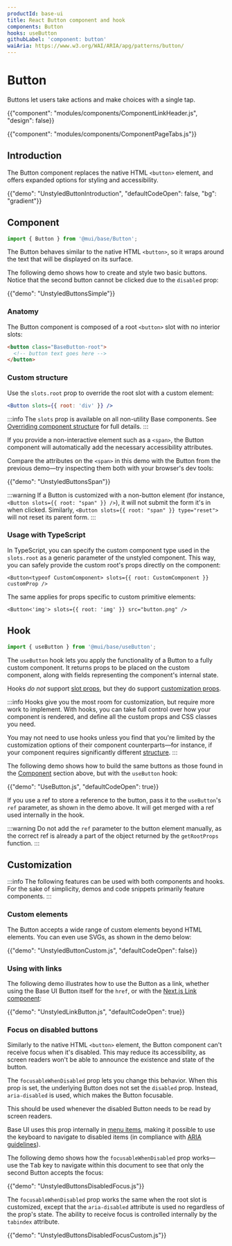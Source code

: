 ```yaml
---
productId: base-ui
title: React Button component and hook
components: Button
hooks: useButton
githubLabel: 'component: button'
waiAria: https://www.w3.org/WAI/ARIA/apg/patterns/button/
---
```


# Button

<p class="description">Buttons let users take actions and make choices with a single tap.</p>

{{"component": "modules/components/ComponentLinkHeader.js", "design": false}}

{{"component": "modules/components/ComponentPageTabs.js"}}

## Introduction

The Button component replaces the native HTML `<button>` element, and offers expanded options for styling and accessibility.

{{"demo": "UnstyledButtonIntroduction", "defaultCodeOpen": false, "bg": "gradient"}}

## Component

```jsx
import { Button } from '@mui/base/Button';
```

The Button behaves similar to the native HTML `<button>`, so it wraps around the text that will be displayed on its surface.

The following demo shows how to create and style two basic buttons.
Notice that the second button cannot be clicked due to the `disabled` prop:

{{"demo": "UnstyledButtonsSimple"}}

### Anatomy

The Button component is composed of a root `<button>` slot with no interior slots:

```html
<button class="BaseButton-root">
  <!-- button text goes here -->
</button>
```

### Custom structure

Use the `slots.root` prop to override the root slot with a custom element:

```jsx
<Button slots={{ root: 'div' }} />
```

:::info
The `slots` prop is available on all non-utility Base components.
See [Overriding component structure](/base-ui/guides/overriding-component-structure/) for full details.
:::

If you provide a non-interactive element such as a `<span>`, the Button component will automatically add the necessary accessibility attributes.

Compare the attributes on the `<span>` in this demo with the Button from the previous demo—try inspecting them both with your browser's dev tools:

{{"demo": "UnstyledButtonsSpan"}}

:::warning
If a Button is customized with a non-button element (for instance, `<Button slots={{ root: "span" }} />`), it will not submit the form it's in when clicked.
Similarly, `<Button slots={{ root: "span" }} type="reset">` will not reset its parent form.
:::

### Usage with TypeScript

In TypeScript, you can specify the custom component type used in the `slots.root` as a generic parameter of the unstyled component. This way, you can safely provide the custom root's props directly on the component:

```tsx
<Button<typeof CustomComponent> slots={{ root: CustomComponent }} customProp />
```

The same applies for props specific to custom primitive elements:

```tsx
<Button<'img'> slots={{ root: 'img' }} src="button.png" />
```

## Hook

```js
import { useButton } from '@mui/base/useButton';
```

The `useButton` hook lets you apply the functionality of a Button to a fully custom component.
It returns props to be placed on the custom component, along with fields representing the component's internal state.

Hooks _do not_ support [slot props](#custom-structure), but they do support [customization props](#customization).

:::info
Hooks give you the most room for customization, but require more work to implement.
With hooks, you can take full control over how your component is rendered, and define all the custom props and CSS classes you need.

You may not need to use hooks unless you find that you're limited by the customization options of their component counterparts—for instance, if your component requires significantly different [structure](#anatomy).
:::

The following demo shows how to build the same buttons as those found in the [Component](#component) section above, but with the `useButton` hook:

{{"demo": "UseButton.js", "defaultCodeOpen": true}}

If you use a ref to store a reference to the button, pass it to the `useButton`'s `ref` parameter, as shown in the demo above.
It will get merged with a ref used internally in the hook.

:::warning
Do not add the `ref` parameter to the button element manually, as the correct ref is already a part of the object returned by the `getRootProps` function.
:::

## Customization

:::info
The following features can be used with both components and hooks.
For the sake of simplicity, demos and code snippets primarily feature components.
:::

### Custom elements

The Button accepts a wide range of custom elements beyond HTML elements.
You can even use SVGs, as shown in the demo below:

{{"demo": "UnstyledButtonCustom.js", "defaultCodeOpen": false}}

### Using with links

The following demo illustrates how to use the Button as a link, whether using the Base UI Button itself for the `href`, or with the [Next.js Link component](https://nextjs.org/learn/basics/navigate-between-pages/link-component):

{{"demo": "UnstyledLinkButton.js", "defaultCodeOpen": true}}

### Focus on disabled buttons

Similarly to the native HTML `<button>` element, the Button component can't receive focus when it's disabled.
This may reduce its accessibility, as screen readers won't be able to announce the existence and state of the button.

The `focusableWhenDisabled` prop lets you change this behavior.
When this prop is set, the underlying Button does not set the `disabled` prop.
Instead, `aria-disabled` is used, which makes the Button focusable.

This should be used whenever the disabled Button needs to be read by screen readers.

Base UI uses this prop internally in [menu items](/base-ui/react-menu/), making it possible to use the keyboard to navigate to disabled items (in compliance with [ARIA guidelines](https://www.w3.org/WAI/ARIA/apg/practices/keyboard-interface/#x6-7-focusability-of-disabled-controls)).

The following demo shows how the `focusableWhenDisabled` prop works—use the <kbd class="key">Tab</kbd> key to navigate within this document to see that only the second Button accepts the focus:

{{"demo": "UnstyledButtonsDisabledFocus.js"}}

The `focusableWhenDisabled` prop works the same when the root slot is customized, except that the `aria-disabled` attribute is used no regardless of the prop's state.
The ability to receive focus is controlled internally by the `tabindex` attribute.

{{"demo": "UnstyledButtonsDisabledFocusCustom.js"}}
